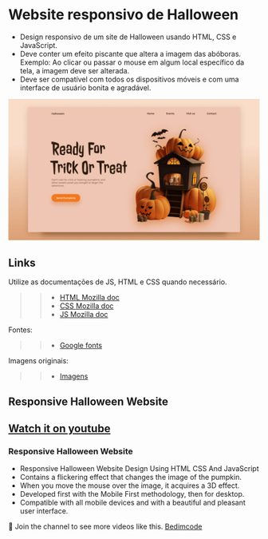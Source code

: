 # Website responsivo de Halloween

- Design responsivo de um site de Halloween usando HTML, CSS e JavaScript.
- Deve conter um efeito piscante que altera a imagem das abóboras.            
    Exemplo: Ao clicar ou passar o mouse em algum local específico da tela, a imagem deve ser alterada.
- Deve ser compatível com todos os dispositivos móveis e com uma interface de usuário bonita e agradável.

![preview img](./preview.png)

## Links

 Utilize as documentações de JS, HTML e CSS quando necessário.
>
>>* [HTML Mozilla doc](https://developer.mozilla.org/pt-BR/docs/Web/HTML)
>>* [CSS Mozilla doc](https://developer.mozilla.org/pt-BR/docs/Web/CSS)
>>* [JS Mozilla doc](https://developer.mozilla.org/pt-BR/docs/Web/JavaScript)
>
>
Fontes: 
>
>>* [Google fonts](https://fonts.google.com/)

Imagens originais:

>>* [Imagens](https://dribbble.com/shots/22830157-Time-to-get-spooky)
>>

## Responsive Halloween Website
## [Watch it on youtube](https://youtu.be/4YePjH9j7UE)
### Responsive Halloween Website

- Responsive Halloween Website Design Using HTML CSS And JavaScript
- Contains a flickering effect that changes the image of the pumpkin.
- When you move the mouse over the image, it acquires a 3D effect.
- Developed first with the Mobile First methodology, then for desktop.
- Compatible with all mobile devices and with a beautiful and pleasant user interface.

💙 Join the channel to see more videos like this. [Bedimcode](https://www.youtube.com/@Bedimcode)
